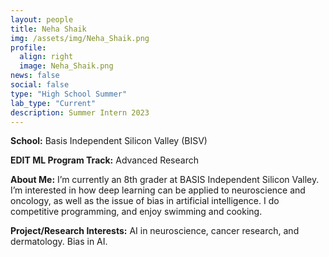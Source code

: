 ```yaml
---
layout: people
title: Neha Shaik
img: /assets/img/Neha_Shaik.png
profile:
  align: right
  image: Neha_Shaik.png
news: false
social: false
type: "High School Summer"
lab_type: "Current"
description: Summer Intern 2023
---
```


**School:** Basis Independent Silicon Valley (BISV)

**EDIT ML Program Track:**
Advanced Research

**About Me:**
I’m currently an 8th grader at BASIS Independent Silicon Valley. I’m interested in how deep learning can be applied to neuroscience and oncology, as well as the issue of bias in artificial intelligence. I do competitive programming, and enjoy swimming and cooking.

**Project/Research Interests:**
AI in neuroscience, cancer research, and dermatology. Bias in AI.
    